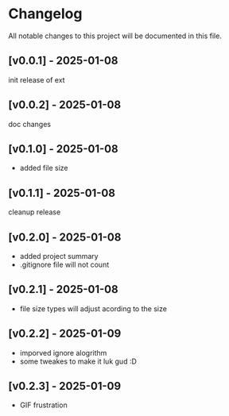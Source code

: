 # Changelog

All notable changes to this project will be documented in this file.

## [v0.0.1] - 2025-01-08

init release of ext

## [v0.0.2] - 2025-01-08

doc changes

## [v0.1.0] - 2025-01-08

- added file size

## [v0.1.1] - 2025-01-08

cleanup release

## [v0.2.0] - 2025-01-08

- added project summary
- .gitignore file will not count

## [v0.2.1] - 2025-01-08

- file size types will adjust acording to the size

## [v0.2.2] - 2025-01-09

- imporved ignore alogrithm
- some tweakes to make it luk gud :D

## [v0.2.3] - 2025-01-09

- GIF frustration

